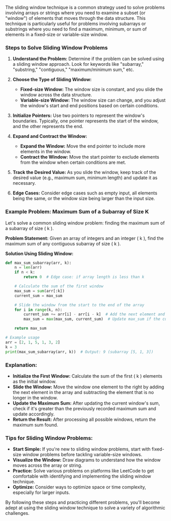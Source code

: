 The sliding window technique is a common strategy used to solve problems involving arrays or strings where you need to examine a subset (or "window") of elements that moves through the data structure. This technique is particularly useful for problems involving subarrays or substrings where you need to find a maximum, minimum, or sum of elements in a fixed-size or variable-size window.

### Steps to Solve Sliding Window Problems

1. **Understand the Problem:** Determine if the problem can be solved using a sliding window approach. Look for keywords like "subarray," "substring," "contiguous," "maximum/minimum sum," etc.

2. **Choose the Type of Sliding Window:**
   - **Fixed-size Window:** The window size is constant, and you slide the window across the data structure.
   - **Variable-size Window:** The window size can change, and you adjust the window's start and end positions based on certain conditions.

3. **Initialize Pointers:** Use two pointers to represent the window's boundaries. Typically, one pointer represents the start of the window, and the other represents the end.

4. **Expand and Contract the Window:**
   - **Expand the Window:** Move the end pointer to include more elements in the window.
   - **Contract the Window:** Move the start pointer to exclude elements from the window when certain conditions are met.

5. **Track the Desired Value:** As you slide the window, keep track of the desired value (e.g., maximum sum, minimum length) and update it as necessary.

6. **Edge Cases:** Consider edge cases such as empty input, all elements being the same, or the window size being larger than the input size.

### Example Problem: Maximum Sum of a Subarray of Size K

Let's solve a common sliding window problem: finding the maximum sum of a subarray of size \( k \).

**Problem Statement:**
Given an array of integers and an integer \( k \), find the maximum sum of any contiguous subarray of size \( k \).

**Solution Using Sliding Window:**

```python
def max_sum_subarray(arr, k):
    n = len(arr)
    if n < k:
        return 0  # Edge case: if array length is less than k

    # Calculate the sum of the first window
    max_sum = sum(arr[:k])
    current_sum = max_sum

    # Slide the window from the start to the end of the array
    for i in range(k, n):
        current_sum += arr[i] - arr[i - k]  # Add the next element and remove the first element of the previous window
        max_sum = max(max_sum, current_sum)  # Update max_sum if the current window's sum is greater

    return max_sum

# Example usage
arr = [2, 1, 5, 1, 3, 2]
k = 3
print(max_sum_subarray(arr, k))  # Output: 9 (subarray [5, 1, 3])
```

### Explanation:

- **Initialize the First Window:** Calculate the sum of the first \( k \) elements as the initial window.
- **Slide the Window:** Move the window one element to the right by adding the next element in the array and subtracting the element that is no longer in the window.
- **Update the Maximum Sum:** After updating the current window's sum, check if it's greater than the previously recorded maximum sum and update accordingly.
- **Return the Result:** After processing all possible windows, return the maximum sum found.

### Tips for Sliding Window Problems:

- **Start Simple:** If you're new to sliding window problems, start with fixed-size window problems before tackling variable-size windows.
- **Visualize the Window:** Draw diagrams to understand how the window moves across the array or string.
- **Practice:** Solve various problems on platforms like LeetCode to get comfortable with identifying and implementing the sliding window technique.
- **Optimize:** Consider ways to optimize space or time complexity, especially for larger inputs.

By following these steps and practicing different problems, you'll become adept at using the sliding window technique to solve a variety of algorithmic challenges.
